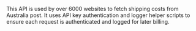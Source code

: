 This API is used by over 6000 websites to fetch shipping costs from Australia post. It uses API key authentication and logger helper scripts to ensure each request is authenticated and logged for later billing.
